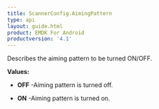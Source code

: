 ```yaml
---
title: ScannerConfig.AimingPattern
type: api
layout: guide.html
product: EMDK For Android
productversion: '4.1'
---
```



Describes the aiming pattern to be turned ON/OFF.

**Values:**

* **OFF** -Aiming pattern is turned off.

* **ON** -Aiming pattern is turned on.












